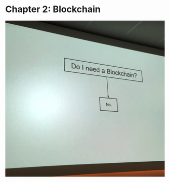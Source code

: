 # Chapter 2: Blockchain


![Blockchain](assets/DoINeedABlockChainNo.png)

<!--
![Blockchain](https://github.com/samsmithnz/SoftwareAdvice/blob/main/images/DoINeedABlockChainNo.png)
-->